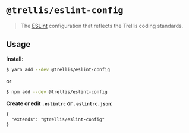 # `@trellis/eslint-config`

> The [ESLint](https://eslint.org) configuration that reflects the Trellis coding standards.

## Usage

**Install**:

```bash
$ yarn add --dev @trellis/eslint-config
```

or

```bash
$ npm add --dev @trellis/eslint-config
```

**Create or edit `.eslintrc` or `.eslintrc.json`**:

```jsonc
{
  "extends": "@trellis/eslint-config"
}
```
